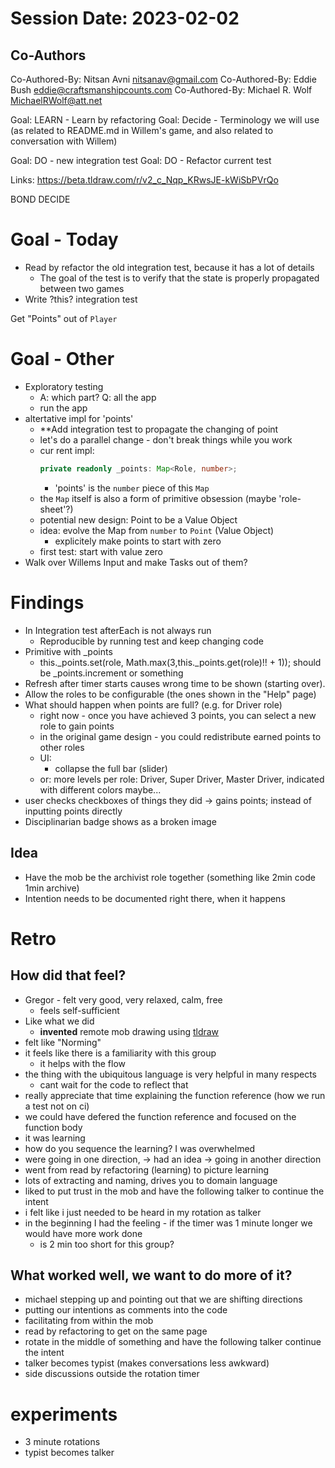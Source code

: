 # Session Date: 2023-02-02
## Co-Authors
Co-Authored-By: Nitsan Avni <nitsanav@gmail.com>
Co-Authored-By: Eddie Bush <eddie@craftsmanshipcounts.com>
Co-Authored-By: Michael R. Wolf <MichaelRWolf@att.net>

Goal: LEARN - Learn by refactoring 
Goal: Decide - Terminology we will use (as related to README.md in Willem's game, and also related to conversation with Willem)

Goal: DO - new integration test
Goal: DO - Refactor current test

Links:
https://beta.tldraw.com/r/v2_c_Nqp_KRwsJE-kWiSbPVrQo

BOND
DECIDE

# Goal - Today
- Read by refactor the old integration test, because it has a lot of details
    - The goal of the test is to verify that the state is properly propagated between two games
- Write ?this? integration test

Get "Points" out of `Player`

# Goal - Other
- Exploratory testing
    - A: which part? Q: all the app
    - run the app
- altertative impl for 'points'
    - **Add integration test to propagate the changing of point
    - let's do a parallel change - don't break things while you work
    - cur
    rent impl:
        ```ts
        private readonly _points: Map<Role, number>;
        ```
        - 'points' is the `number` piece of this `Map`
    - the `Map` itself is also a form of primitive obsession (maybe 'role-sheet'?)
    - potential new design: Point to be a Value Object
    - idea: evolve the Map from `number` to `Point` (Value Object)
        - explicitely make points to start with zero
    - first test: start with value zero
- Walk over Willems Input and make Tasks out of them?

# Findings 
- In Integration test afterEach is not always run
    - Reproducible by running test and keep changing code     
- Primitive with _points
    - this._points.set(role, Math.max(3,this._points.get(role)!! + 1)); should be _points.increment or something
- Refresh after timer starts causes wrong time to be shown (starting over).
- Allow the roles to be configurable (the ones shown in the "Help" page)
- What should happen when points are full? (e.g. for Driver role)
    - right now - once you have achieved 3 points, you can select a new role to gain points
    - in the original game design - you could redistribute earned points to other roles
    - UI:
        - collapse the full bar (slider)
    - or: more levels per role: Driver, Super Driver, Master Driver, indicated with different colors maybe...
- user checks checkboxes of things they did -> gains points; instead of inputting points directly
- Disciplinarian badge shows as a broken image

## Idea
- Have the mob be the archivist role together (something like 2min code 1min archive)
- Intention needs to be documented right there, when it happens



# Retro

## How did that feel?
- Gregor - felt very good, very relaxed, calm, free
    - feels self-sufficient
- Like what we did
    - **invented** remote mob drawing using [tldraw](https://beta.tldraw.com/r/v2_c_Nqp_KRwsJE-kWiSbPVrQo)
- felt like "Norming"
- it feels like there is a familiarity with this group
    - it helps with the flow
- the thing with the ubiquitous language is very helpful in many respects
    - cant wait for the code to reflect that
- really appreciate that time explaining the function reference (how we run a test not on ci)
- we could have defered the function reference and focused on the function body
- it was learning
- how do you sequence the learning? I was overwhelmed
- were going in one direction, -> had an idea -> going in another direction
- went from read by refactoring (learning) to picture learning
- lots of extracting and naming, drives you to domain language
- liked to put trust in the mob and have the following talker to continue the intent
- i felt like i just needed to be heard in my rotation as talker
- in the beginning I had the feeling - if the timer was 1 minute longer we would have more work done
    - is 2 min too short for this group?

## What worked well, we want to do more of it?
- michael stepping up and pointing out that we are shifting directions
- putting our intentions as comments into the code
- facilitating from within the mob
- read by refactoring to get on the same page
- rotate in the middle of something and have the following talker continue the intent
- talker becomes typist (makes conversations less awkward)
- side discussions outside the rotation timer

# experiments
- 3 minute rotations
- typist becomes talker
